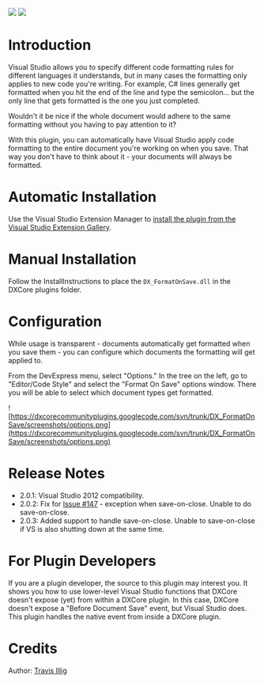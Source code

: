 [![](http://dxcorecommunityplugins.googlecode.com/svn/trunk/Common/Graphics/Download.png)](http://visualstudiogallery.msdn.microsoft.com/ebe64669-9236-4e73-9336-5c07f524d763)      [![](http://dxcorecommunityplugins.googlecode.com/svn/trunk/Common/Graphics/InstallHelp.png)](http://code.google.com/p/dxcorecommunityplugins/wiki/InstallInstructions)

# Introduction #

Visual Studio allows you to specify different code formatting rules for different languages it understands, but in many cases the formatting only applies to new code you're writing. For example, C# lines generally get formatted when you hit the end of the line and type the semicolon... but the only line that gets formatted is the one you just completed.

Wouldn't it be nice if the whole document would adhere to the same formatting without you having to pay attention to it?

With this plugin, you can automatically have Visual Studio apply code formatting to the entire document you're working on when you save. That way you don't have to think about it - your documents will always be formatted.

# Automatic Installation #
Use the Visual Studio Extension Manager to [install the plugin from the Visual Studio Extension Gallery](http://visualstudiogallery.msdn.microsoft.com/ebe64669-9236-4e73-9336-5c07f524d763).

# Manual Installation #
Follow the InstallInstructions to place the `DX_FormatOnSave.dll` in the DXCore plugins folder.

# Configuration #
While usage is transparent - documents automatically get formatted when you save them - you can configure which documents the formatting will get applied to.

From the DevExpress menu, select "Options." In the tree on the left, go to "Editor/Code Style" and select the "Format On Save" options window. There you will be able to select which document types get formatted.

![https://dxcorecommunityplugins.googlecode.com/svn/trunk/DX_FormatOnSave/screenshots/options.png](https://dxcorecommunityplugins.googlecode.com/svn/trunk/DX_FormatOnSave/screenshots/options.png)

# Release Notes #
  * 2.0.1: Visual Studio 2012 compatibility.
  * 2.0.2: Fix for [Issue #147](https://code.google.com/p/dxcorecommunityplugins/issues/detail?id=#147) - exception when save-on-close. Unable to do save-on-close.
  * 2.0.3: Added support to handle save-on-close. Unable to save-on-close if VS is also shutting down at the same time.

# For Plugin Developers #
If you are a plugin developer, the source to this plugin may interest you. It shows you how to use lower-level Visual Studio functions that DXCore doesn't expose (yet) from within a DXCore plugin. In this case, DXCore doesn't expose a "Before Document Save" event, but Visual Studio does. This plugin handles the native event from inside a DXCore plugin.

# Credits #

Author: [Travis Illig](http://code.google.com/u/travis.illig/)